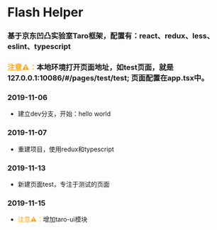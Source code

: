 # Flash Helper

### 基于京东凹凸实验室Taro框架，配置有：react、redux、less、eslint、typescript

### <font color='#ffa519'>注意⚠️：</font>本地环境打开页面地址，如test页面，就是 127.0.0.1:10086/#/pages/test/test; 页面配置在app.tsx中。

### 2019-11-06
- 建立dev分支，开始：hello world

### 2019-11-07
- 重建项目，使用redux和typescript

### 2019-11-13
- 新建页面test，专注于测试的页面

### 2019-11-15
- <font color='#ffa519'>注意⚠️：</font>增加taro-ui模块
